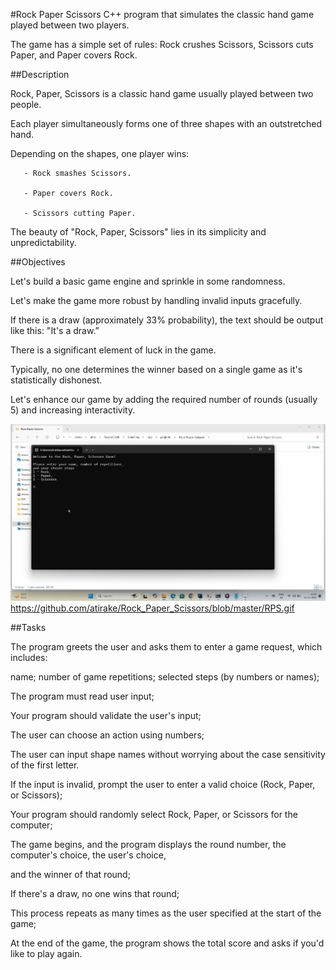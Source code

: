 #Rock Paper Scissors
C++ program that simulates the classic hand game played between two players.

The game has a simple set of rules: Rock crushes Scissors, Scissors cuts Paper, and Paper covers Rock.


##Description 

Rock, Paper, Scissors is a classic hand game usually played between two people.
             
Each player simultaneously forms one of three shapes with an outstretched hand.

Depending on the shapes, one player wins:
             
       - Rock smashes Scissors.
       
       - Paper covers Rock.
       
       - Scissors cutting Paper.

The beauty of "Rock, Paper, Scissors" lies in its simplicity and unpredictability.


##Objectives

Let's build a basic game engine and sprinkle in some randomness.

Let's make the game more robust by handling invalid inputs gracefully.
            
If there is a draw (approximately 33% probability), the text should be output like this: "It's a draw.”

There is a significant element of luck in the game.
            
Typically, no one determines the winner based on a single game as it's statistically dishonest.
            
Let's enhance our game by adding the required number of rounds (usually 5) and increasing interactivity.


![](https://github.com/atirake/Rock_Paper_Scissors/blob/master/RPS.gif)
https://github.com/atirake/Rock_Paper_Scissors/blob/master/RPS.gif


##Tasks 

The program greets the user and asks them to enter a game request, which includes:
       
name; number of game repetitions; selected steps (by numbers or names);

The program must read user input;

Your program should validate the user's input;

The user can choose an action using numbers;

The user can input shape names without worrying about the case sensitivity of the first letter.

If the input is invalid, prompt the user to enter a valid choice (Rock, Paper, or Scissors);

Your program should randomly select Rock, Paper, or Scissors for the computer;

The game begins, and the program displays the round number, the computer's choice, the user's choice,

and the winner of that round;

If there's a draw, no one wins that round;

This process repeats as many times as the user specified at the start of the game;

At the end of the game, the program shows the total score and asks if you'd like to play again.
